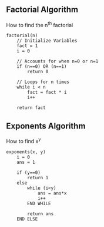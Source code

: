 ## Factorial Algorithm
How to find the n<sup>th</sup> factorial

```
factorial(n)
	// Initialize Variables
	fact = 1
	i = 0
	
	// Accounts for when n=0 or n=1
	if (n==0) OR (n==1)
		return 0
	
	// Loops for n times
	while i < n
		fact = fact * i
		i++
	
	return fact 
```

## Exponents Algorithm
How to find x<sup>y</sup>

```
exponents(x, y)
	i = 0
	ans = 1
	
	if (y==0)
		return 1	
	else
		while (i<y)
			ans = ans*x
			i++
		END WHILE
		
		return ans
	END ELSE
```
